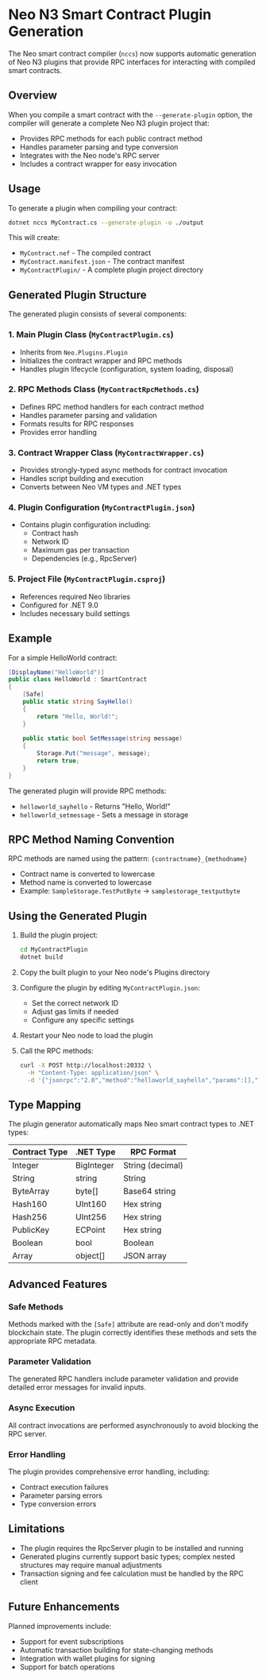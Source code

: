 # Neo N3 Smart Contract Plugin Generation

The Neo smart contract compiler (`nccs`) now supports automatic generation of Neo N3 plugins that provide RPC interfaces for interacting with compiled smart contracts.

## Overview

When you compile a smart contract with the `--generate-plugin` option, the compiler will generate a complete Neo N3 plugin project that:

- Provides RPC methods for each public contract method
- Handles parameter parsing and type conversion
- Integrates with the Neo node's RPC server
- Includes a contract wrapper for easy invocation

## Usage

To generate a plugin when compiling your contract:

```bash
dotnet nccs MyContract.cs --generate-plugin -o ./output
```

This will create:
- `MyContract.nef` - The compiled contract
- `MyContract.manifest.json` - The contract manifest
- `MyContractPlugin/` - A complete plugin project directory

## Generated Plugin Structure

The generated plugin consists of several components:

### 1. Main Plugin Class (`MyContractPlugin.cs`)
- Inherits from `Neo.Plugins.Plugin`
- Initializes the contract wrapper and RPC methods
- Handles plugin lifecycle (configuration, system loading, disposal)

### 2. RPC Methods Class (`MyContractRpcMethods.cs`)
- Defines RPC method handlers for each contract method
- Handles parameter parsing and validation
- Formats results for RPC responses
- Provides error handling

### 3. Contract Wrapper Class (`MyContractWrapper.cs`)
- Provides strongly-typed async methods for contract invocation
- Handles script building and execution
- Converts between Neo VM types and .NET types

### 4. Plugin Configuration (`MyContractPlugin.json`)
- Contains plugin configuration including:
  - Contract hash
  - Network ID
  - Maximum gas per transaction
  - Dependencies (e.g., RpcServer)

### 5. Project File (`MyContractPlugin.csproj`)
- References required Neo libraries
- Configured for .NET 9.0
- Includes necessary build settings

## Example

For a simple HelloWorld contract:

```csharp
[DisplayName("HelloWorld")]
public class HelloWorld : SmartContract
{
    [Safe]
    public static string SayHello()
    {
        return "Hello, World!";
    }
    
    public static bool SetMessage(string message)
    {
        Storage.Put("message", message);
        return true;
    }
}
```

The generated plugin will provide RPC methods:
- `helloworld_sayhello` - Returns "Hello, World!"
- `helloworld_setmessage` - Sets a message in storage

## RPC Method Naming Convention

RPC methods are named using the pattern: `{contractname}_{methodname}`
- Contract name is converted to lowercase
- Method name is converted to lowercase
- Example: `SampleStorage.TestPutByte` → `samplestorage_testputbyte`

## Using the Generated Plugin

1. Build the plugin project:
   ```bash
   cd MyContractPlugin
   dotnet build
   ```

2. Copy the built plugin to your Neo node's Plugins directory

3. Configure the plugin by editing `MyContractPlugin.json`:
   - Set the correct network ID
   - Adjust gas limits if needed
   - Configure any specific settings

4. Restart your Neo node to load the plugin

5. Call the RPC methods:
   ```bash
   curl -X POST http://localhost:20332 \
     -H "Content-Type: application/json" \
     -d '{"jsonrpc":"2.0","method":"helloworld_sayhello","params":[],"id":1}'
   ```

## Type Mapping

The plugin generator automatically maps Neo smart contract types to .NET types:

| Contract Type | .NET Type | RPC Format |
|--------------|-----------|------------|
| Integer | BigInteger | String (decimal) |
| String | string | String |
| ByteArray | byte[] | Base64 string |
| Hash160 | UInt160 | Hex string |
| Hash256 | UInt256 | Hex string |
| PublicKey | ECPoint | Hex string |
| Boolean | bool | Boolean |
| Array | object[] | JSON array |

## Advanced Features

### Safe Methods
Methods marked with the `[Safe]` attribute are read-only and don't modify blockchain state. The plugin correctly identifies these methods and sets the appropriate RPC metadata.

### Parameter Validation
The generated RPC handlers include parameter validation and provide detailed error messages for invalid inputs.

### Async Execution
All contract invocations are performed asynchronously to avoid blocking the RPC server.

### Error Handling
The plugin provides comprehensive error handling, including:
- Contract execution failures
- Parameter parsing errors
- Type conversion errors

## Limitations

- The plugin requires the RpcServer plugin to be installed and running
- Generated plugins currently support basic types; complex nested structures may require manual adjustments
- Transaction signing and fee calculation must be handled by the RPC client

## Future Enhancements

Planned improvements include:
- Support for event subscriptions
- Automatic transaction building for state-changing methods
- Integration with wallet plugins for signing
- Support for batch operations